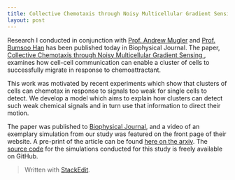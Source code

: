 ```yaml
---
title: Collective Chemotaxis through Noisy Multicellular Gradient Sensing
layout: post
---
```


Research I conducted in conjunction with [Prof. Andrew Mugler](http://www.physics.purdue.edu/mugler/) and [Prof. Bumsoo Han](http://www.biotransportgroup.org/) has been published today in Biophysical Journal. The paper, [Collective Chemotaxis through Noisy Multicellular Gradient Sensing
](http://www.cell.com/biophysj/fulltext/S0006-3495(16)30523-9), examines how cell-cell communication can enable a cluster of cells to successfully migrate in response to chemoattractant.

This work was motivated by recent experiments which show that clusters of cells can chemotax in response to signals too weak for single cells to detect. We develop a model which aims to explain how clusters can detect such weak chemical signals and in turn use that information to direct their motion.

The paper was published to [Biophysical Journal](http://www.cell.com/biophysj/abstract/S0006-3495(16)30523-9), and a video of an exemplary simulation from our study was featured on the front page of their website. A pre-print of the article can be found [here on the arxiv](http://arxiv.org/abs/1605.00712). The [source code](https://github.com/varennes/collective-chemotaxis-cpm) for the simulations conducted for this study is freely available on GitHub.


> Written with [StackEdit](https://stackedit.io/).
